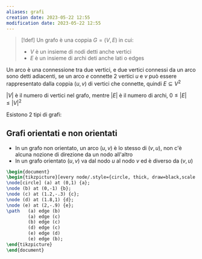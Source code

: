 ```yaml
---
aliases: grafi
creation date: 2023-05-22 12:55
modification date: 2023-05-22 12:55
---
```


> [!def]
> Un grafo è una coppia $G = (V, E)$ in cui:
> - $V$ è un insieme di nodi detti anche vertici
> - $E$ è un insieme di archi deti anche lati o edges
> 

Un arco è una connessione tra due vertici, e due vertici connessi da un arco sono detti adiacenti, se un arco $e$ connette 2 vertici $u$ e $v$ può essere rappresentato dalla coppia $(u,v)$ di vertici che connette, quindi $E \subseteq V^2$

$|V|$ è il numero di vertici nel grafo, mentre $|E|$ è il numero di archi, $0 \leq |E| \leq |V|^2$

Esistono 2 tipi di grafi:

## Grafi orientati e non orientati
- In un grafo non orientato, un arco $(u,v)$ è lo stesso di $(v,u)$, non c'è alcuna nozione di direzione da un nodo all'altro
- In un grafo orientato $(u,v)$ va dal nodo $u$ al nodo $v$ ed è diverso da $(v,u)$

```tikz
\begin{document}
\begin{tikzpicture}[every node/.style={circle, thick, draw=black,scale = 1.25}]
\node[circle] (a) at (0,1) {a};
\node (b) at (0,-1) {b};
\node (c) at (1.2,-.3) {c};
\node (d) at (1.8,1) {d};
\node (e) at (2,-.9) {e};
\path   (a) edge (b)
		(a) edge (c)
		(b) edge (c)
		(d) edge (c)
		(e) edge (d)
		(e) edge (b);
\end{tikzpicture}
\end{document}
```
